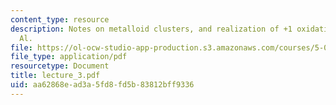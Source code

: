 ```yaml
---
content_type: resource
description: Notes on metalloid clusters, and realization of +1 oxidation state for
  Al.
file: https://ol-ocw-studio-app-production.s3.amazonaws.com/courses/5-05-principles-of-inorganic-chemistry-iii-spring-2005/aa62868ead3a5fd8fd5b83812bff9336_lecture_3.pdf
file_type: application/pdf
resourcetype: Document
title: lecture_3.pdf
uid: aa62868e-ad3a-5fd8-fd5b-83812bff9336
---
```

